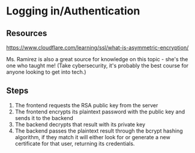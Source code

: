 # Logging in/Authentication

## Resources
https://www.cloudflare.com/learning/ssl/what-is-asymmetric-encryption/

Ms. Ramirez is also a great source for knowledge on this topic - she's the one who taught me! (Take cybersecurity, it's probably the best course for anyone looking to get into tech.)

## Steps
1. The frontend requests the RSA public key from the server
2. The frontend encrypts its plaintext password with the public key and sends it to the backend
3. The backend decrypts that result with its private key
4. The backend passes the plaintext result through the bcrypt hashing algorithm, if they match it will either look for or generate a new certificate for that user, returning its credentials.